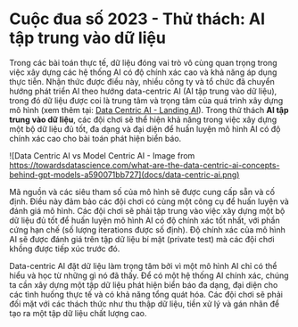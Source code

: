 # Cuộc đua số 2023 - Thử thách: AI tập trung vào dữ liệu

Trong các bài toán thực tế, dữ liệu đóng vai trò vô cùng quan trọng trong việc xây dựng các hệ thống AI có độ chính xác cao và khả năng áp dụng thực tiễn. Nhận thức được điều này, nhiều công ty và tổ chức đã chuyển hướng phát triển AI theo hướng data-centric AI (AI tập trung vào dữ liệu), trong đó dữ liệu được coi là trung tâm và trọng tâm của quá trình xây dựng mô hình (xem thêm tại: [Data Centric AI - Landing AI](https://landing.ai/data-centric-ai/)). Trong thử thách **AI tập trung vào dữ liệu**, các đội chơi sẽ thể hiện khả năng trong việc xây dựng một bộ dữ liệu đủ tốt, đa dạng và đại diện để huấn luyện mô hình AI có độ chính xác cao cho bài toán phát hiện biển báo.

![Data Centric AI vs Model Centric AI - Image from https://towardsdatascience.com/what-are-the-data-centric-ai-concepts-behind-gpt-models-a590071bb727](docs/data-centric-ai.png)

Mã nguồn và các siêu tham số của mô hình sẽ được cung cấp sẵn và cố định. Điều này đảm bảo các đội chơi có cùng một công cụ để huấn luyện và đánh giá mô hình. Các đội chơi sẽ phải tập trung vào việc xây dựng một bộ dữ liệu đủ tốt để huấn luyện mô hình AI có độ chính xác tốt nhất, với phần cứng hạn chế (số lượng iterations được số định). Độ chính xác của mô hình AI sẽ được đánh giá trên tập dữ liệu bí mật (private test) mà các đội chơi khồng được tiếp xúc trước đó.

Data-centric AI đặt dữ liệu làm trọng tâm bởi vì một mô hình AI chỉ có thể hiểu và học từ những gì nó đã thấy. Để có một hệ thống AI chính xác, chúng ta cần xây dựng một tập dữ liệu phát hiện biển báo đa dạng, đại diện cho các tình huống thực tế và có khả năng tổng quát hóa. Các đội chơi sẽ phải đối mặt với các thách thức như thu thập dữ liệu, tiền xử lý và gán nhãn để tạo ra một tập dữ liệu chất lượng cao.
